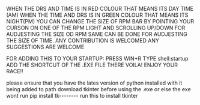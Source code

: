 WHEN THE DRS AND TIME IS IN RED COLOUR THAT MEANS ITS DAY TIME (AM)
WHEN THE TIME AND DRS IS IN GREEN COLOUR THAT MEANS ITS NIGHT(PM)
YOU CAN CHANGE THE SIZE OF RPM BAR BY POINTING YOUR CURSON ON ONE OF THE RPM LIGHT AND SCROLLING UP/DOWN FOR AUDJESTING THE SIZE OD RPM
SAME CAN BE DONE FOR AUDJESTING THE SIZE OF TIME.
ANY CONTRIBUTION IS WELCOMED
ANY SUGGESTIONS ARE WELCOME

FOR ADDING THIS TO YOUR STARTUP:
PRESS WIN+R
TYPE shell:startup
ADD THE SHORTCUT OF THE .EXE FILE THERE
VOILA!
ENJOY YOUR RACE!!

please ensure that you have the lates version of python installed with it being added to path
download tkinter before using the .exe or else the exe wont run
pip install tk-------- run this  to install tkinter
